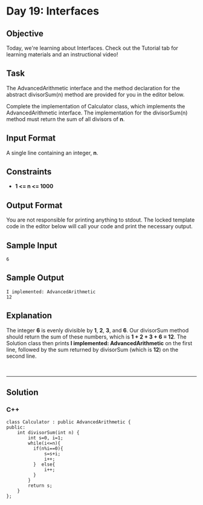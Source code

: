 # Day 19: Interfaces
## Objective

Today, we're learning about Interfaces. Check out the Tutorial tab for learning materials and an instructional video!


## Task

The AdvancedArithmetic interface and the method declaration for the abstract divisorSum(n) method are provided for you in the editor below.

Complete the implementation of Calculator class, which implements the AdvancedArithmetic interface. The implementation for the divisorSum(n) method must return the sum of all divisors of **n**.


## Input Format

A single line containing an integer, **n**.


## Constraints

- **1 <= n <= 1000**


## Output Format

You are not responsible for printing anything to stdout. The locked template code in the editor below will call your code and print the necessary output.


## Sample Input

```
6
```

## Sample Output

```
I implemented: AdvancedArithmetic
12
```


## Explanation

The integer **6** is evenly divisible by **1**, **2**, **3**, and **6**. Our divisorSum method should return the sum of these numbers, which is **1 + 2 + 3 + 6 = 12**. The Solution class then prints **I implemented: AdvancedArithmetic** on the first line, followed by the sum returned by divisorSum (which is **12**) on the second line.

<br/>

---

## Solution
### C++

```
class Calculator : public AdvancedArithmetic {
public:
    int divisorSum(int n) {
        int s=0, i=1;
        while(i<=n){
          if(n%i==0){
              s=s+i;
              i++;
          }  else{
              i++;
          }
        }
        return s;
    }
};

```
